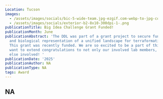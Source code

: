 ```yaml
---
Location: Tucson
images:
  - /assets/images/socials/bic-5-wide-team.jpg-ezgif.com-webp-to-jpg-converter2.jpeg
  - /assets/images/socials/exterior-b2-8x10-300dpi-1-.png
publicationTitle: Big Idea Challenge Grant Funded!
publicationMonth: June
publicationAbstract: 'The DDL was part of a grant project to secure funds for an ecological
  and biological representation of a unified landscape for terraformation and habitability.
  This grant was recently funded. We are so excited to be a part of this project and
  want to extend congratulations to not only our involved lab members, but everyone
  else involved! '
publicationDate: '2025'
publicationAuthor: NA
publicationType: NA
tags: Award
---
```


NA
---
